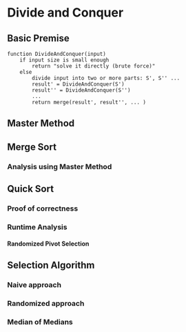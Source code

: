 # Divide and Conquer

## Basic Premise

    function DivideAndConquer(input)
        if input size is small enough
            return "solve it directly (brute force)"
        else
            divide input into two or more parts: S', S'' ...
            result' = DivideAndConquer(S')
            result'' = DivideAndConquer(S'')
            ...
            return merge(result', result'', ... )

## Master Method

## Merge Sort

### Analysis using Master Method

## Quick Sort

### Proof of correctness

### Runtime Analysis

#### Randomized Pivot Selection

## Selection Algorithm

### Naive approach

### Randomized approach

### Median of Medians
